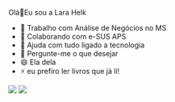 Olá👋Eu sou a Lara Helk 


- 🔭 Trabalho com Análise de Negócios no MS
- 👯 Colaborando com e-SUS APS
- 🤔 Ajuda com tudo ligado a tecnologia 
- 💬 Pergunte-me o que desejar 
- 😄 Ela dela 
- ⚡ eu prefiro ler livros que já li!

 </div>
  <a href = "mailto:contatolarascanferla@gmail.com"><img src="https://img.shields.io/badge/-Gmail-%23333?style=for-the-badge&logo=gmail&logoColor=white" target="_blank"></a>
  <a href="https://www.linkedin.com/in/lara-helk-souza-2340aa35" target="_blank"><img src="https://img.shields.io/badge/-LinkedIn-%230077B5?style=for-the-badge&logo=linkedin&logoColor=white" target="_blank"></a> 
  
</div>
